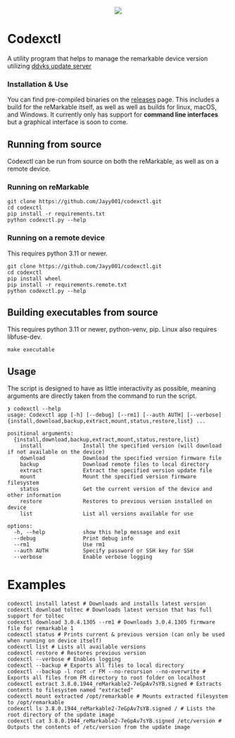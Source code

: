 <p align="center">
<img src="media/demoLocal.gif">

# Codexctl
A utility program that helps to manage the remarkable device version utilizing [ddvks update server](https://github.com/ddvk/remarkable-update) 

### Installation & Use

You can find pre-compiled binaries on the [releases](https://github.com/Jayy001/codexctl/releases/) page. This includes a build for the reMarkable itself, as well as well as builds for linux, macOS, and Windows. It currently only has support for **command line interfaces** but a graphical interface is soon to come.

## Running from source

Codexctl can be run from source on both the reMarkable, as well as on a remote device.

### Running on reMarkable

```
git clone https://github.com/Jayy001/codexctl.git
cd codexctl
pip install -r requirements.txt
python codexctl.py --help
```

### Running on a remote device

This requires python 3.11 or newer.

```
git clone https://github.com/Jayy001/codexctl.git
cd codexctl
pip install wheel
pip install -r requirements.remote.txt
python codexctl.py --help
```

## Building executables from source

This requires python 3.11 or newer, python-venv, pip. Linux also requires libfuse-dev.

```
make executable
```

## Usage

The script is designed to have as little interactivity as possible, meaning arguments are directly taken from the command to run the script. 

```
❯ codexctl --help
usage: Codexctl app [-h] [--debug] [--rm1] [--auth AUTH] [--verbose] {install,download,backup,extract,mount,status,restore,list} ...

positional arguments:
  {install,download,backup,extract,mount,status,restore,list}
    install             Install the specified version (will download if not available on the device)
    download            Download the specified version firmware file
    backup              Download remote files to local directory
    extract             Extract the specified version update file
    mount               Mount the specified version firmware filesystem
    status              Get the current version of the device and other information
    restore             Restores to previous version installed on device
    list                List all versions available for use

options:
  -h, --help            show this help message and exit
  --debug               Print debug info
  --rm1                 Use rm1
  --auth AUTH           Specify password or SSH key for SSH
  --verbose             Enable verbose logging
```

# Examples
```
codexctl install latest # Downloads and installs latest version
codexctl download toltec # Downloads latest version that has full support for toltec
codexctl download 3.0.4.1305 --rm1 # Downloads 3.0.4.1305 firmware file for remarkable 1
codexctl status # Prints current & previous version (can only be used when running on device itself)
codexctl list # Lists all available versions 
codexctl restore # Restores previous version
codexctl --verbose # Enables logging
codexctl --backup # Exports all files to local directory
codexctl --backup -l root -r FM --no-recursion --no-overwrite # Exports all files from FM directory to root folder on localhost
codexctl extract 3.8.0.1944_reMarkable2-7eGpAv7sYB.signed # Extracts contents to filesystem named "extracted"
codexctl mount extracted /opt/remarkable # Mounts extracted filesystem to /opt/remarkable
codexctl ls 3.8.0.1944_reMarkable2-7eGpAv7sYB.signed / # Lists the root directory of the update image
codexctl cat 3.8.0.1944_reMarkable2-7eGpAv7sYB.signed /etc/version # Outputs the contents of /etc/version from the update image
```